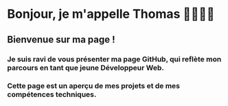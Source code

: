 # Bonjour, je m'appelle Thomas 👨🏼‍💻👋

## Bienvenue sur ma page !

### Je suis ravi de vous présenter ma page GitHub, qui reflète mon parcours en tant que jeune Développeur Web. 

### Cette page est un aperçu de mes projets et de mes compétences techniques. 



<!--
**ThomasMaingre/ThomasMaingre** is a ✨ _special_ ✨ repository because its `README.md` (this file) appears on your GitHub profile.

Here are some ideas to get you started:

- 🔭 I’m currently working on ...
- 🌱 I’m currently learning ...
- 👯 I’m looking to collaborate on ...
- 🤔 I’m looking for help with ...
- 💬 Ask me about ...
- 📫 How to reach me: ...
- 😄 Pronouns: ...
- ⚡ Fun fact: ...
-->
